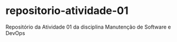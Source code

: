 # repositorio-atividade-01
Repositório da Atividade 01 da disciplina Manutenção de Software e DevOps
